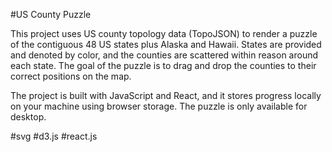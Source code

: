 #US County Puzzle

This project uses US county topology data (TopoJSON) to render a puzzle of the contiguous 48 US states plus Alaska and Hawaii. States are provided and denoted by color, and the counties are scattered within reason around each state. The goal of the puzzle is to drag and drop the counties to their correct positions on the map.

The project is built with JavaScript and React, and it stores progress locally on your machine using browser storage. The puzzle is only available for desktop.

#svg #d3.js #react.js
